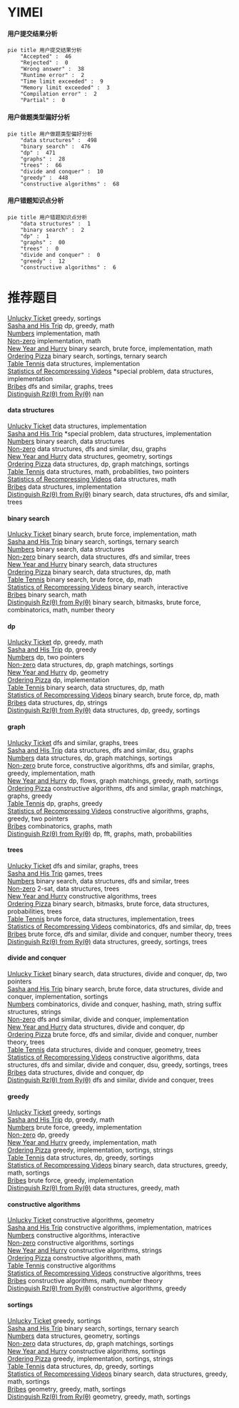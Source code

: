 # YIMEI
<!-- tabs:start -->
#### **用户提交结果分析**

```mermaid
pie title 用户提交结果分析
    "Accepted" :  46
    "Rejected" :  0
    "Wrong answer" :  38
    "Runtime error" :  2
    "Time limit exceeded" :  9
    "Memory limit exceeded" :  3
    "Compilation error" :  2
    "Partial" :  0
```
#### **用户做题类型偏好分析**

```mermaid
pie title 用户做题类型偏好分析
    "data structures" :  498
    "binary search" :  476
    "dp" :  471
    "graphs" :  28
    "trees" :  66
    "divide and conquer" :  10
    "greedy" :  448
    "constructive algorithms" :  68
```
#### **用户错题知识点分析**

```mermaid
pie title 用户错题知识点分析
    "data structures" :  1
    "binary search" :  2
    "dp" :  1
    "graphs" :  00
    "trees" :  0
    "divide and conquer" :  0
    "greedy" :  12
    "constructive algorithms" :  6
```
<!-- tabs:end -->
# 推荐题目
[Unlucky Ticket](http://codeforces.com/problemset/problem/160/B)		greedy,
                        sortings		  
[Sasha and His Trip](http://codeforces.com/problemset/problem/1113/A)		dp,
                        greedy,
                        math		  
[Numbers](http://codeforces.com/problemset/problem/13/A)		implementation,
                        math		  
[Non-zero](http://codeforces.com/problemset/problem/1300/A)		implementation,
                        math		  
[New Year and Hurry](http://codeforces.com/problemset/problem/750/A)		binary search,
                        brute force,
                        implementation,
                        math		  
[Ordering Pizza](http://codeforces.com/problemset/problem/865/B)		binary search,
                        sortings,
                        ternary search		  
[Table Tennis](http://codeforces.com/problemset/problem/879/B)		data structures,
                        implementation		  
[Statistics of Recompressing Videos](http://codeforces.com/problemset/problem/523/D)		*special problem,
                        data structures,
                        implementation		  
[Bribes](http://codeforces.com/problemset/problem/575/B)		dfs and similar,
                        graphs,
                        trees		  
[Distinguish Rz(θ) from Ry(θ)](http://codeforces.com/problemset/problem/1357/A5)		nan		  
<!-- tabs:start -->
#### **data structures**
[Unlucky Ticket](http://codeforces.com/problemset/problem/879/B)		data structures,
                        implementation		  
[Sasha and His Trip](http://codeforces.com/problemset/problem/523/D)		*special problem,
                        data structures,
                        implementation		  
[Numbers](https://codeforces.com/contest/205/problem/D)		binary search,
                        data structures		  
[Non-zero](http://codeforces.com/problemset/problem/920/E)		data structures,
                        dfs and similar,
                        dsu,
                        graphs		  
[New Year and Hurry](http://codeforces.com/problemset/problem/47/E)		data structures,
                        geometry,
                        sortings		  
[Ordering Pizza](http://codeforces.com/problemset/problem/1389/F)		data structures,
                        dp,
                        graph matchings,
                        sortings		  
[Table Tennis](http://codeforces.com/problemset/problem/846/F)		data structures,
                        math,
                        probabilities,
                        two pointers		  
[Statistics of Recompressing Videos](http://codeforces.com/problemset/problem/266/E)		data structures,
                        math		  
[Bribes](https://codeforces.com/contest/462/problem/E)		data structures,
                        implementation		  
[Distinguish Rz(θ) from Ry(θ)](http://codeforces.com/problemset/problem/208/E)		binary search,
                        data structures,
                        dfs and similar,
                        trees		  
#### **binary search**
[Unlucky Ticket](http://codeforces.com/problemset/problem/750/A)		binary search,
                        brute force,
                        implementation,
                        math		  
[Sasha and His Trip](http://codeforces.com/problemset/problem/865/B)		binary search,
                        sortings,
                        ternary search		  
[Numbers](https://codeforces.com/contest/205/problem/D)		binary search,
                        data structures		  
[Non-zero](http://codeforces.com/problemset/problem/208/E)		binary search,
                        data structures,
                        dfs and similar,
                        trees		  
[New Year and Hurry](http://codeforces.com/problemset/problem/749/D)		binary search,
                        data structures		  
[Ordering Pizza](https://codeforces.com/contest/574/problem/D)		binary search,
                        data structures,
                        dp,
                        math		  
[Table Tennis](http://codeforces.com/problemset/problem/817/C)		binary search,
                        brute force,
                        dp,
                        math		  
[Statistics of Recompressing Videos](http://codeforces.com/problemset/problem/809/B)		binary search,
                        interactive		  
[Bribes](http://codeforces.com/problemset/problem/1260/B)		binary search,
                        math		  
[Distinguish Rz(θ) from Ry(θ)](http://codeforces.com/problemset/problem/920/G)		binary search,
                        bitmasks,
                        brute force,
                        combinatorics,
                        math,
                        number theory		  
#### **dp**
[Unlucky Ticket](http://codeforces.com/problemset/problem/1113/A)		dp,
                        greedy,
                        math		  
[Sasha and His Trip](http://codeforces.com/problemset/problem/1455/F)		dp,
                        greedy		  
[Numbers](http://codeforces.com/problemset/problem/788/A)		dp,
                        two pointers		  
[Non-zero](http://codeforces.com/problemset/problem/1389/F)		data structures,
                        dp,
                        graph matchings,
                        sortings		  
[New Year and Hurry](https://codeforces.com/contest/438/problem/C)		dp,
                        geometry		  
[Ordering Pizza](http://codeforces.com/problemset/problem/1016/C)		dp,
                        implementation		  
[Table Tennis](https://codeforces.com/contest/574/problem/D)		binary search,
                        data structures,
                        dp,
                        math		  
[Statistics of Recompressing Videos](http://codeforces.com/problemset/problem/817/C)		binary search,
                        brute force,
                        dp,
                        math		  
[Bribes](http://codeforces.com/problemset/problem/1366/G)		data structures,
                        dp,
                        strings		  
[Distinguish Rz(θ) from Ry(θ)](http://codeforces.com/problemset/problem/797/F)		data structures,
                        dp,
                        greedy,
                        sortings		  
#### **graph**
[Unlucky Ticket](http://codeforces.com/problemset/problem/575/B)		dfs and similar,
                        graphs,
                        trees		  
[Sasha and His Trip](http://codeforces.com/problemset/problem/920/E)		data structures,
                        dfs and similar,
                        dsu,
                        graphs		  
[Numbers](http://codeforces.com/problemset/problem/1389/F)		data structures,
                        dp,
                        graph matchings,
                        sortings		  
[Non-zero](http://codeforces.com/problemset/problem/1487/C)		brute force,
                        constructive algorithms,
                        dfs and similar,
                        graphs,
                        greedy,
                        implementation,
                        math		  
[New Year and Hurry](http://codeforces.com/problemset/problem/1437/C)		dp,
                        flows,
                        graph matchings,
                        greedy,
                        math,
                        sortings		  
[Ordering Pizza](http://codeforces.com/problemset/problem/1470/D)		constructive algorithms,
                        dfs and similar,
                        graph matchings,
                        graphs,
                        greedy		  
[Table Tennis](http://codeforces.com/problemset/problem/1476/C)		dp,
                        graphs,
                        greedy		  
[Statistics of Recompressing Videos](http://codeforces.com/problemset/problem/1304/D)		constructive algorithms,
                        graphs,
                        greedy,
                        two pointers		  
[Bribes](http://codeforces.com/problemset/problem/1475/C)		combinatorics,
                        graphs,
                        math		  
[Distinguish Rz(θ) from Ry(θ)](http://codeforces.com/problemset/problem/553/E)		dp,
                        fft,
                        graphs,
                        math,
                        probabilities		  
#### **trees**
[Unlucky Ticket](http://codeforces.com/problemset/problem/575/B)		dfs and similar,
                        graphs,
                        trees		  
[Sasha and His Trip](http://codeforces.com/problemset/problem/1363/C)		games,
                        trees		  
[Numbers](http://codeforces.com/problemset/problem/208/E)		binary search,
                        data structures,
                        dfs and similar,
                        trees		  
[Non-zero](https://codeforces.com/contest/318/problem/D)		2-sat,
                        data structures,
                        trees		  
[New Year and Hurry](http://codeforces.com/problemset/problem/959/C)		constructive algorithms,
                        trees		  
[Ordering Pizza](http://codeforces.com/problemset/problem/1479/D)		binary search,
                        bitmasks,
                        brute force,
                        data structures,
                        probabilities,
                        trees		  
[Table Tennis](http://codeforces.com/problemset/problem/1511/C)		brute force,
                        data structures,
                        implementation,
                        trees		  
[Statistics of Recompressing Videos](http://codeforces.com/problemset/problem/1499/F)		combinatorics,
                        dfs and similar,
                        dp,
                        trees		  
[Bribes](http://codeforces.com/problemset/problem/1491/E)		brute force,
                        dfs and similar,
                        divide and conquer,
                        number theory,
                        trees		  
[Distinguish Rz(θ) from Ry(θ)](http://codeforces.com/problemset/problem/1466/D)		data structures,
                        greedy,
                        sortings,
                        trees		  
#### **divide and conquer**
[Unlucky Ticket](http://codeforces.com/problemset/problem/1428/F)		binary search,
                        data structures,
                        divide and conquer,
                        dp,
                        two pointers		  
[Sasha and His Trip](http://codeforces.com/problemset/problem/1461/D)		binary search,
                        brute force,
                        data structures,
                        divide and conquer,
                        implementation,
                        sortings		  
[Numbers](http://codeforces.com/problemset/problem/1466/G)		combinatorics,
                        divide and conquer,
                        hashing,
                        math,
                        string suffix structures,
                        strings		  
[Non-zero](http://codeforces.com/problemset/problem/1490/D)		dfs and similar,
                        divide and conquer,
                        implementation		  
[New Year and Hurry](https://codeforces.com/contest/1483/problem/C)		data structures,
                        divide and conquer,
                        dp		  
[Ordering Pizza](http://codeforces.com/problemset/problem/1491/E)		brute force,
                        dfs and similar,
                        divide and conquer,
                        number theory,
                        trees		  
[Table Tennis](http://codeforces.com/problemset/problem/1303/G)		data structures,
                        divide and conquer,
                        geometry,
                        trees		  
[Statistics of Recompressing Videos](http://codeforces.com/problemset/problem/1494/D)		constructive algorithms,
                        data structures,
                        dfs and similar,
                        divide and conquer,
                        dsu,
                        greedy,
                        sortings,
                        trees		  
[Bribes](http://codeforces.com/problemset/problem/1482/E)		data structures,
                        divide and conquer,
                        dp		  
[Distinguish Rz(θ) from Ry(θ)](http://codeforces.com/problemset/problem/566/C)		dfs and similar,
                        divide and conquer,
                        trees		  
#### **greedy**
[Unlucky Ticket](http://codeforces.com/problemset/problem/160/B)		greedy,
                        sortings		  
[Sasha and His Trip](http://codeforces.com/problemset/problem/1113/A)		dp,
                        greedy,
                        math		  
[Numbers](http://codeforces.com/problemset/problem/845/B)		brute force,
                        greedy,
                        implementation		  
[Non-zero](http://codeforces.com/problemset/problem/1455/F)		dp,
                        greedy		  
[New Year and Hurry](http://codeforces.com/problemset/problem/1311/A)		greedy,
                        implementation,
                        math		  
[Ordering Pizza](http://codeforces.com/problemset/problem/339/A)		greedy,
                        implementation,
                        sortings,
                        strings		  
[Table Tennis](http://codeforces.com/problemset/problem/797/F)		data structures,
                        dp,
                        greedy,
                        sortings		  
[Statistics of Recompressing Videos](http://codeforces.com/problemset/problem/1428/E)		binary search,
                        data structures,
                        greedy,
                        math,
                        sortings		  
[Bribes](http://codeforces.com/problemset/problem/1491/A)		brute force,
                        greedy,
                        implementation		  
[Distinguish Rz(θ) from Ry(θ)](http://codeforces.com/problemset/problem/1492/B)		data structures,
                        greedy,
                        math		  
#### **constructive algorithms**
[Unlucky Ticket](http://codeforces.com/problemset/problem/277/B)		constructive algorithms,
                        geometry		  
[Sasha and His Trip](http://codeforces.com/problemset/problem/1025/E)		constructive algorithms,
                        implementation,
                        matrices		  
[Numbers](http://codeforces.com/problemset/problem/730/B)		constructive algorithms,
                        interactive		  
[Non-zero](http://codeforces.com/problemset/problem/254/A)		constructive algorithms,
                        sortings		  
[New Year and Hurry](http://codeforces.com/problemset/problem/1012/D)		constructive algorithms,
                        strings		  
[Ordering Pizza](http://codeforces.com/problemset/problem/899/D)		constructive algorithms,
                        math		  
[Table Tennis](http://codeforces.com/problemset/problem/803/A)		constructive algorithms		  
[Statistics of Recompressing Videos](http://codeforces.com/problemset/problem/959/C)		constructive algorithms,
                        trees		  
[Bribes](http://codeforces.com/problemset/problem/1454/D)		constructive algorithms,
                        math,
                        number theory		  
[Distinguish Rz(θ) from Ry(θ)](http://codeforces.com/problemset/problem/1493/A)		constructive algorithms,
                        greedy		  
#### **sortings**
[Unlucky Ticket](http://codeforces.com/problemset/problem/160/B)		greedy,
                        sortings		  
[Sasha and His Trip](http://codeforces.com/problemset/problem/865/B)		binary search,
                        sortings,
                        ternary search		  
[Numbers](http://codeforces.com/problemset/problem/47/E)		data structures,
                        geometry,
                        sortings		  
[Non-zero](http://codeforces.com/problemset/problem/1389/F)		data structures,
                        dp,
                        graph matchings,
                        sortings		  
[New Year and Hurry](http://codeforces.com/problemset/problem/254/A)		constructive algorithms,
                        sortings		  
[Ordering Pizza](http://codeforces.com/problemset/problem/339/A)		greedy,
                        implementation,
                        sortings,
                        strings		  
[Table Tennis](http://codeforces.com/problemset/problem/797/F)		data structures,
                        dp,
                        greedy,
                        sortings		  
[Statistics of Recompressing Videos](http://codeforces.com/problemset/problem/1428/E)		binary search,
                        data structures,
                        greedy,
                        math,
                        sortings		  
[Bribes](https://codeforces.com/contest/1496/problem/C)		geometry,
                        greedy,
                        math,
                        sortings		  
[Distinguish Rz(θ) from Ry(θ)](http://codeforces.com/problemset/problem/1495/A)		geometry,
                        greedy,
                        math,
                        sortings		  
<!-- tabs:end -->
